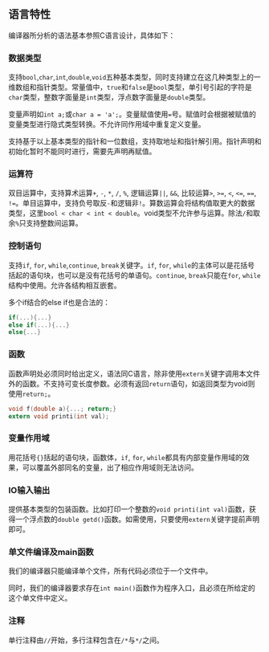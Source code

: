 ## 语言特性

编译器所分析的语法基本参照C语言设计，具体如下：

### 数据类型

支持`bool`,`char`,`int`,`double`,`void`五种基本类型，同时支持建立在这几种类型上的一维数组和指针类型。常量值中，`true`和`false`是`bool`类型，单引号引起的字符是`char`类型，整数字面量是`int`类型，浮点数字面量是`double`类型。

变量声明如`int a;`或`char a = 'a';`。变量赋值使用`=`号。赋值时会根据被赋值的变量类型进行隐式类型转换。不允许同作用域中重复定义变量。

支持基于以上基本类型的指针和一位数组，支持取地址和指针解引用。指针声明和初始化暂时不能同时进行，需要先声明再赋值。

### 运算符

双目运算中，支持算术运算`+`, `-`, `*`, `/`, `%`, 逻辑运算`||`, `&&`, 比较运算`>`, `>=`, `<`, `<=`, `==`, `!=`。单目运算中，支持负号取反`-`和逻辑非`!`。算数运算会将结构值取更大的数据类型，这里`bool < char < int < double`。void类型不允许参与运算。除法`/`和取余`%`只支持整数间运算。

### 控制语句

支持`if`, `for`, `while`,`continue`, `break`关键字。`if`, `for`, `while`的主体可以是花括号括起的语句块，也可以是没有花括号的单语句。`continue`, `break`只能在`for`, `while`结构中使用。允许各结构相互嵌套。

多个if结合的else if也是合法的：

```c
if(...){...}
else if(...){...}
else{...}
```

### 函数

函数声明处必须同时给出定义，语法同C语言，除非使用`extern`关键字调用本文件外的函数。不支持可变长度参数。必须有返回`return`语句，如返回类型为void则使用`return;`。

```c
void f(double a){...; return;}
extern void printi(int val);
```

### 变量作用域

用花括号`{}`括起的语句块，函数体，`if`, `for`, `while`都具有内部变量作用域的效果，可以覆盖外部同名的变量，出了相应作用域则无法访问。

### IO输入输出

提供基本类型的包装函数。比如打印一个整数的`void printi(int val)`函数，获得一个浮点数的`double getd()`函数。如需使用，只要使用`extern`关键字提前声明即可。

###  单文件编译及main函数

我们的编译器只能编译单个文件，所有代码必须位于一个文件中。

同时，我们的编译器要求存在`int main()`函数作为程序入口，且必须在所给定的这个单文件中定义。

### 注释

单行注释由`//`开始，多行注释包含在`/*`与`*/`之间。